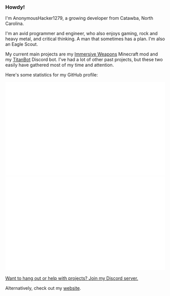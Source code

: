 ### Howdy!

I'm AnonymousHacker1279, a growing developer from Catawba, North Carolina.

I'm an avid programmer and engineer, who also enjoys gaming, rock and heavy metal, and critical thinking. A man that sometimes has a plan. I'm also an Eagle Scout.

My current main projects are my [Immersive Weapons](https://github.com/AnonymousHacker1279/ImmersiveWeapons) Minecraft mod and my [TitanBot](https://github.com/AnonymousHacker1279/TitanBot) Discord bot. I've had a lot of other past projects, but these two easily have gathered most of my time and attention.

Here's some statistics for my GitHub profile:

![](https://github.com/AnonymousHacker1279/AnonymousHacker1279/blob/master/generated/overview.svg)
![](https://github.com/AnonymousHacker1279/AnonymousHacker1279/blob/master/generated/languages.svg)

[Want to hang out or help with projects? Join my Discord server.](https://discord.gg/uCcFaWH3j2)

Alternatively, check out my [website](https://anonymoushacker1279.tech/).